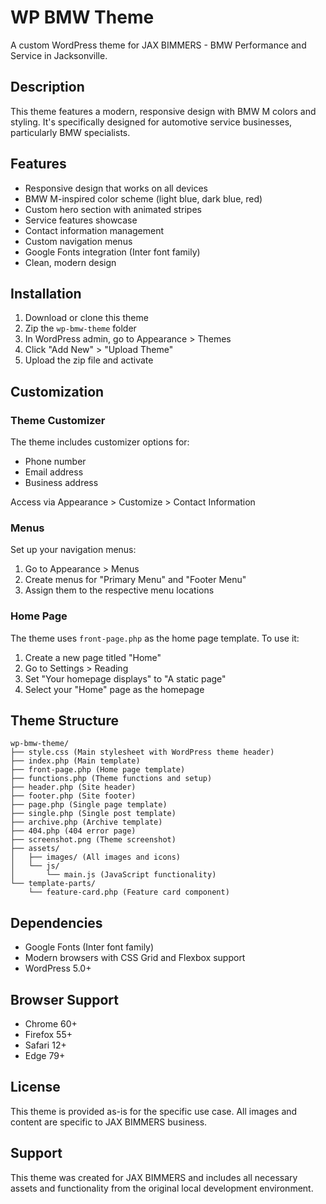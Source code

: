 # WP BMW Theme

A custom WordPress theme for JAX BIMMERS - BMW Performance and Service in Jacksonville.

## Description

This theme features a modern, responsive design with BMW M colors and styling. It's specifically designed for automotive service businesses, particularly BMW specialists.

## Features

- Responsive design that works on all devices
- BMW M-inspired color scheme (light blue, dark blue, red)
- Custom hero section with animated stripes
- Service features showcase
- Contact information management
- Custom navigation menus
- Google Fonts integration (Inter font family)
- Clean, modern design

## Installation

1. Download or clone this theme
2. Zip the `wp-bmw-theme` folder
3. In WordPress admin, go to Appearance > Themes
4. Click "Add New" > "Upload Theme"
5. Upload the zip file and activate

## Customization

### Theme Customizer

The theme includes customizer options for:
- Phone number
- Email address
- Business address

Access via Appearance > Customize > Contact Information

### Menus

Set up your navigation menus:
1. Go to Appearance > Menus
2. Create menus for "Primary Menu" and "Footer Menu"
3. Assign them to the respective menu locations

### Home Page

The theme uses `front-page.php` as the home page template. To use it:
1. Create a new page titled "Home" 
2. Go to Settings > Reading
3. Set "Your homepage displays" to "A static page"
4. Select your "Home" page as the homepage

## Theme Structure

```
wp-bmw-theme/
├── style.css (Main stylesheet with WordPress theme header)
├── index.php (Main template)
├── front-page.php (Home page template)
├── functions.php (Theme functions and setup)
├── header.php (Site header)
├── footer.php (Site footer)
├── page.php (Single page template)
├── single.php (Single post template)
├── archive.php (Archive template)
├── 404.php (404 error page)
├── screenshot.png (Theme screenshot)
├── assets/
│   ├── images/ (All images and icons)
│   └── js/
│       └── main.js (JavaScript functionality)
└── template-parts/
    └── feature-card.php (Feature card component)
```

## Dependencies

- Google Fonts (Inter font family)
- Modern browsers with CSS Grid and Flexbox support
- WordPress 5.0+

## Browser Support

- Chrome 60+
- Firefox 55+
- Safari 12+
- Edge 79+

## License

This theme is provided as-is for the specific use case. All images and content are specific to JAX BIMMERS business.

## Support

This theme was created for JAX BIMMERS and includes all necessary assets and functionality from the original local development environment.